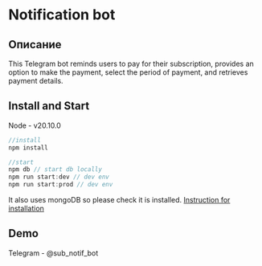 # Notification bot

## Описание
This Telegram bot reminds users to pay for their subscription, provides an option to make the payment, select the period of payment, and retrieves payment details.

## Install and Start
Node - v20.10.0

```js
//install
npm install

//start
npm db // start db locally
npm run start:dev // dev env
npm run start:prod // dev env
```

It also uses mongoDB so please check it is installed.
[Instruction for installation](https://www.mongodb.com/docs/manual/tutorial/install-mongodb-on-ubuntu/)


## Demo
Telegram - @sub_notif_bot